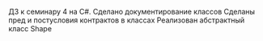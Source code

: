 ДЗ к семинару 4 на С#.
Сделано документирование классов
Сделаны пред и постусловия контрактов в классах
Реализован абстрактный класс Shape
